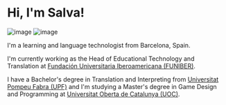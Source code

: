 # Hi, I'm Salva!

![image](https://img.shields.io/badge/PHP-777BB4?style=for-the-badge&logo=php&logoColor=white)
![image](https://img.shields.io/badge/C%23-239120?style=for-the-badge&logo=c-sharp&logoColor=white)

I'm a learning and language technologist from Barcelona, Spain.

I'm currently working as the Head of Educational Technology and Translation at [Fundación Universitaria Iberoamericana (FUNIBER)](https://github.com/funiber-edtech).

I have a Bachelor's degree in Translation and Interpreting from [Universitat Pompeu Fabra (UPF)](https://www.upf.edu/) and I'm studying a Master's degree in Game Design and Programming at [Universitat Oberta de Catalunya (UOC)](https://www.uoc.edu/).